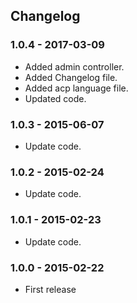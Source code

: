 ## Changelog

### 1.0.4 - 2017-03-09

- Added admin controller.
- Added Changelog file.
- Added acp language file.
- Updated code.

### 1.0.3 - 2015-06-07

- Update code.

### 1.0.2 - 2015-02-24

- Update code.

### 1.0.1 - 2015-02-23

- Update code.

### 1.0.0 - 2015-02-22

- First release
